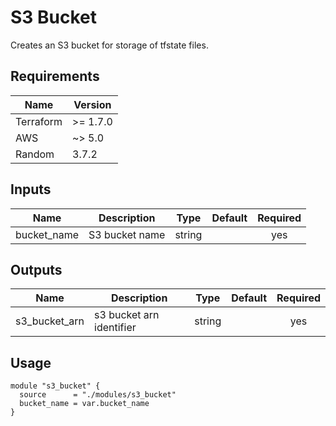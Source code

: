# S3 Bucket

Creates an S3 bucket for storage of tfstate files.

## Requirements

| Name      | Version   |
|-----------|-----------|
| Terraform | \>= 1.7.0 |
| AWS       | ~> 5.0    |
| Random    | 3.7.2     |

## Inputs

| Name        | Description    | Type   | Default | Required |
|-------------|----------------|--------|---------|:--------:|
| bucket_name | S3 bucket name | string |         |   yes    |

## Outputs

| Name          | Description              | Type   | Default | Required |
|---------------|--------------------------|--------|---------|:--------:|
| s3_bucket_arn | s3 bucket arn identifier | string |         |   yes    |

## Usage

```hcl
module "s3_bucket" {
  source      = "./modules/s3_bucket"
  bucket_name = var.bucket_name
}
```
